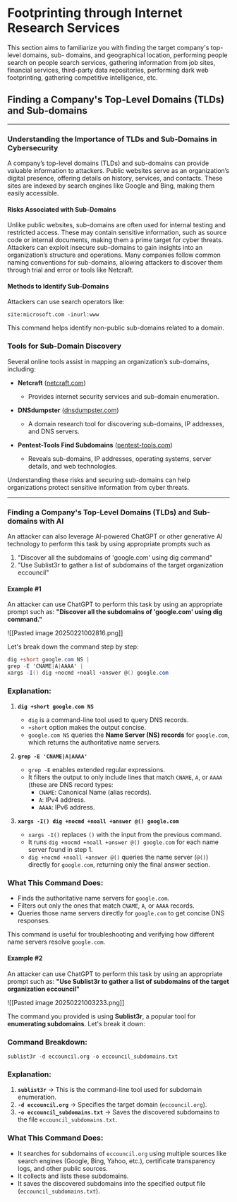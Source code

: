 # Footprinting through Internet Research Services

This section aims to familiarize you with finding the target company's top-level domains, sub-
domains, and geographical location, performing people search on people search services,
gathering information from job sites, financial services, third-party data repositories, performing
dark web footprinting, gathering competitive intelligence, etc.

## Finding a Company's Top-Level Domains (TLDs) and Sub-domains

---

### **Understanding the Importance of TLDs and Sub-Domains in Cybersecurity**

A company’s top-level domains (TLDs) and sub-domains can provide valuable information to attackers. Public websites serve as an organization’s digital presence, offering details on history, services, and contacts. These sites are indexed by search engines like Google and Bing, making them easily accessible.

#### **Risks Associated with Sub-Domains**

Unlike public websites, sub-domains are often used for internal testing and restricted access. These may contain sensitive information, such as source code or internal documents, making them a prime target for cyber threats. Attackers can exploit insecure sub-domains to gain insights into an organization’s structure and operations. Many companies follow common naming conventions for sub-domains, allowing attackers to discover them through trial and error or tools like Netcraft.

#### **Methods to Identify Sub-Domains**

Attackers can use search operators like:

```plaintext
site:microsoft.com -inurl:www
```

This command helps identify non-public sub-domains related to a domain.

### **Tools for Sub-Domain Discovery**

Several online tools assist in mapping an organization’s sub-domains, including:

- **Netcraft** ([netcraft.com](https://www.netcraft.com/))
    
    - Provides internet security services and sub-domain enumeration.
- **DNSdumpster** ([dnsdumpster.com](https://dnsdumpster.com/))
    
    - A domain research tool for discovering sub-domains, IP addresses, and DNS servers.
- **Pentest-Tools Find Subdomains** ([pentest-tools.com](https://pentest-tools.com/))
    
    - Reveals sub-domains, IP addresses, operating systems, server details, and web technologies.

Understanding these risks and securing sub-domains can help organizations protect sensitive information from cyber threats.

---

### Finding a Company's Top-Level Domains (TLDs) and Sub-domains with AI

An attacker can also leverage Al-powered ChatGPT or other generative Al technology to perform this task by using appropriate prompts such as
1. "Discover all the subdomains of 'google.com' using dig command"
2. "Use Sublist3r to gather a list of subdomains of the target organization eccouncil"

#### Example #1
An attacker can use ChatGPT to perform this task by using an appropriate prompt such as:
**"Discover all the subdomains of 'google.com' using dig command."**

![[Pasted image 20250221002816.png]]

Let's break down the command step by step:

```csharp
dig +short google.com NS |
grep -E 'CNAME|A|AAAA' |
xargs -I() dig +nocmd +noall +answer @() google.com
```

### Explanation:

1. **`dig +short google.com NS`**
    
    - `dig` is a command-line tool used to query DNS records.
    - `+short` option makes the output concise.
    - `google.com NS` queries the **Name Server (NS) records** for `google.com`, which returns the authoritative name servers.
2. **`grep -E 'CNAME|A|AAAA'`**
    
    - `grep -E` enables extended regular expressions.
    - It filters the output to only include lines that match `CNAME`, `A`, or `AAAA` (these are DNS record types:
        - `CNAME`: Canonical Name (alias records).
        - `A`: IPv4 address.
        - `AAAA`: IPv6 address.
3. **`xargs -I() dig +nocmd +noall +answer @() google.com`**
    
    - `xargs -I()` replaces `()` with the input from the previous command.
    - It runs `dig +nocmd +noall +answer @() google.com` for each name server found in step 1.
    - `dig +nocmd +noall +answer @()` queries the name server (`@()`) directly for `google.com`, returning only the final answer section.

### What This Command Does:

- Finds the authoritative name servers for `google.com`.
- Filters out only the ones that match `CNAME`, `A`, or `AAAA` records.
- Queries those name servers directly for `google.com` to get concise DNS responses.

This command is useful for troubleshooting and verifying how different name servers resolve `google.com`.

#### Example #2
An attacker can use ChatGPT to perform this task by using an appropriate prompt such as:
**"Use Sublist3r to gather a list of subdomains of the target organization eccouncil"**

![[Pasted image 20250221003233.png]]

The command you provided is using **Sublist3r**, a popular tool for **enumerating subdomains**. Let's break it down:

### **Command Breakdown:**

```nginx
sublist3r -d eccouncil.org -o eccouncil_subdomains.txt
```

### **Explanation:**

1. **`sublist3r`** → This is the command-line tool used for subdomain enumeration.
2. **`-d eccouncil.org`** → Specifies the target domain (`eccouncil.org`).
3. **`-o eccouncil_subdomains.txt`** → Saves the discovered subdomains to the file `eccouncil_subdomains.txt`.

### **What This Command Does:**

- It searches for subdomains of `eccouncil.org` using multiple sources like search engines (Google, Bing, Yahoo, etc.), certificate transparency logs, and other public sources.
- It collects and lists these subdomains.
- It saves the discovered subdomains into the specified output file (`eccouncil_subdomains.txt`).

